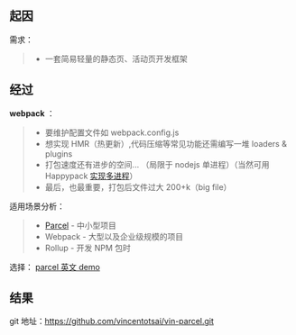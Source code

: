 ## 起因

需求：

> - 一套简易轻量的静态页、活动页开发框架

## 经过

**webpack** ：

> - 要维护配置文件如 webpack.config.js
> - 想实现 HMR（热更新）,代码压缩等常见功能还需编写一堆 loaders & plugins
> - 打包速度还有进步的空间... （局限于 nodejs 单进程）（当然可用 Happypack [实现多进程](https://jeffjade.com/2017/08/12/125-webpack-package-optimization-for-speed/)）
> - 最后，也最重要，打包后文件过大 200+k（big file）

适用场景分析：

> - [Parcel](https://github.com/parcel-bundler/parcel) - 中小型项目
> - Webpack - 大型以及企业级规模的项目
> - Rollup - 开发 NPM 包时

选择：
[parcel 英文 demo](https://medium.freecodecamp.org/all-you-need-to-know-about-parcel-dbe151b70082)

## 结果

git 地址：https://github.com/vincentotsai/vin-parcel.git
